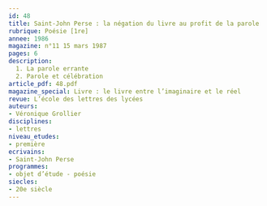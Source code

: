 ```yaml
---
id: 48
title: Saint-John Perse : la négation du livre au profit de la parole
rubrique: Poésie [1re]
annee: 1986
magazine: n°11 15 mars 1987
pages: 6
description: 
  1. La parole errante
  2. Parole et célébration
article_pdf: 48.pdf
magazine_special: Livre : le livre entre l’imaginaire et le réel
revue: L’école des lettres des lycées
auteurs:
- Véronique Grollier
disciplines:
- lettres
niveau_etudes:
- première
ecrivains:
- Saint-John Perse
programmes:
- objet d’étude - poésie
siecles:
- 20e siècle
---
```

